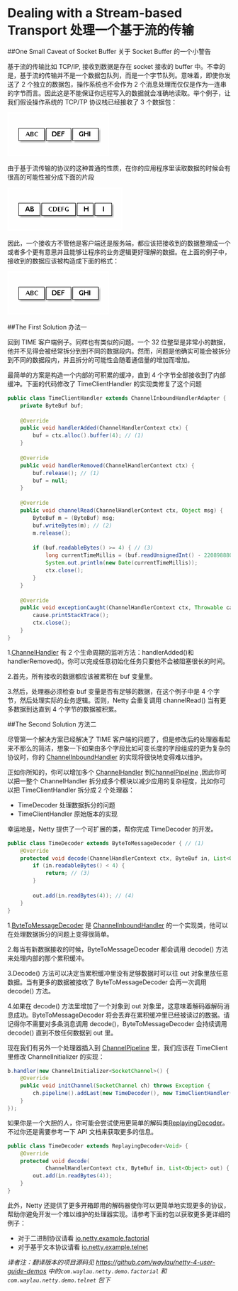 # Dealing with a Stream-based Transport 处理一个基于流的传输

##One Small Caveat of Socket Buffer 关于 Socket Buffer 的一个小警告

基于流的传输比如 TCP/IP, 接收到数据是存在 socket 接收的 buffer 中。不幸的是，基于流的传输并不是一个数据包队列，而是一个字节队列。意味着，即使你发送了 2 个独立的数据包，操作系统也不会作为 2 个消息处理而仅仅是作为一连串的字节而言。因此这是不能保证你远程写入的数据就会准确地读取。举个例子，让我们假设操作系统的 TCP/TP 协议栈已经接收了 3 个数据包：

![](../images/stream-based-transport-001.png)

由于基于流传输的协议的这种普通的性质，在你的应用程序里读取数据的时候会有很高的可能性被分成下面的片段

![](../images/stream-based-transport-002.png)

因此，一个接收方不管他是客户端还是服务端，都应该把接收到的数据整理成一个或者多个更有意思并且能够让程序的业务逻辑更好理解的数据。在上面的例子中，接收到的数据应该被构造成下面的格式：

![](../images/stream-based-transport-003.png)

##The First Solution 办法一

回到 TIME 客户端例子。同样也有类似的问题。一个 32 位整型是非常小的数据，他并不见得会被经常拆分到到不同的数据段内。然而，问题是他确实可能会被拆分到不同的数据段内，并且拆分的可能性会随着通信量的增加而增加。

最简单的方案是构造一个内部的可积累的缓冲，直到 4 个字节全部接收到了内部缓冲。下面的代码修改了 TimeClientHandler 的实现类修复了这个问题

```java
public class TimeClientHandler extends ChannelInboundHandlerAdapter {
	private ByteBuf buf;

	@Override
	public void handlerAdded(ChannelHandlerContext ctx) {
		buf = ctx.alloc().buffer(4); // (1)
	}

	@Override
	public void handlerRemoved(ChannelHandlerContext ctx) {
		buf.release(); // (1)
		buf = null;
	}

	@Override
	public void channelRead(ChannelHandlerContext ctx, Object msg) {
		ByteBuf m = (ByteBuf) msg;
		buf.writeBytes(m); // (2)
		m.release();

		if (buf.readableBytes() >= 4) { // (3)
			long currentTimeMillis = (buf.readUnsignedInt() - 2208988800L) * 1000L;
			System.out.println(new Date(currentTimeMillis));
			ctx.close();
		}
	}

	@Override
	public void exceptionCaught(ChannelHandlerContext ctx, Throwable cause) {
		cause.printStackTrace();
		ctx.close();
	}
}
```

1.[ChannelHandler](http://netty.io/4.0/api/io/netty/channel/ChannelHandler.html) 有 2 个生命周期的监听方法：handlerAdded()和 handlerRemoved()。你可以完成任意初始化任务只要他不会被阻塞很长的时间。

2.首先，所有接收的数据都应该被累积在 buf 变量里。

3.然后，处理器必须检查 buf 变量是否有足够的数据，在这个例子中是 4 个字节，然后处理实际的业务逻辑。否则，Netty 会重复调用 channelRead() 当有更多数据到达直到 4 个字节的数据被积累。

##The Second Solution 方法二

尽管第一个解决方案已经解决了 TIME 客户端的问题了，但是修改后的处理器看起来不那么的简洁，想象一下如果由多个字段比如可变长度的字段组成的更为复杂的协议时，你的 [ChannelInboundHandler](http://netty.io/4.0/api/io/netty/channel/ChannelInboundHandler.html) 的实现将很快地变得难以维护。

正如你所知的，你可以增加多个 [ChannelHandler](http://netty.io/4.0/api/io/netty/channel/ChannelHandler.html) 到[ChannelPipeline](http://netty.io/4.0/api/io/netty/channel/ChannelPipeline.html) ,因此你可以把一整个 ChannelHandler 拆分成多个模块以减少应用的复杂程度，比如你可以把 TimeClientHandler 拆分成 2 个处理器：

- TimeDecoder 处理数据拆分的问题
- TimeClientHandler 原始版本的实现

幸运地是，Netty 提供了一个可扩展的类，帮你完成 TimeDecoder 的开发。

```java
public class TimeDecoder extends ByteToMessageDecoder { // (1)
    @Override
    protected void decode(ChannelHandlerContext ctx, ByteBuf in, List<Object> out) { // (2)
        if (in.readableBytes() < 4) {
            return; // (3)
        }

        out.add(in.readBytes(4)); // (4)
    }
}
```

1.[ByteToMessageDecoder](http://netty.io/4.0/api/io/netty/handler/codec/ByteToMessageDecoder.html) 是 [ChannelInboundHandler](http://netty.io/4.0/api/io/netty/channel/ChannelInboundHandler.html) 的一个实现类，他可以在处理数据拆分的问题上变得很简单。

2.每当有新数据接收的时候，ByteToMessageDecoder 都会调用 decode() 方法来处理内部的那个累积缓冲。

3.Decode() 方法可以决定当累积缓冲里没有足够数据时可以往 out 对象里放任意数据。当有更多的数据被接收了 ByteToMessageDecoder 会再一次调用 decode() 方法。

4.如果在 decode() 方法里增加了一个对象到 out 对象里，这意味着解码器解码消息成功。ByteToMessageDecoder 将会丢弃在累积缓冲里已经被读过的数据。请记得你不需要对多条消息调用 decode()，ByteToMessageDecoder 会持续调用 decode() 直到不放任何数据到 out 里。

现在我们有另外一个处理器插入到 [ChannelPipeline](http://netty.io/4.0/api/io/netty/channel/ChannelPipeline.html) 里，我们应该在 TimeClient 里修改 ChannelInitializer 的实现：

```java
b.handler(new ChannelInitializer<SocketChannel>() {
    @Override
    public void initChannel(SocketChannel ch) throws Exception {
        ch.pipeline().addLast(new TimeDecoder(), new TimeClientHandler());
    }
});
```

如果你是一个大胆的人，你可能会尝试使用更简单的解码类[ReplayingDecoder](http://netty.io/4.0/api/io/netty/handler/codec/ReplayingDecoder.html)。不过你还是需要参考一下 API 文档来获取更多的信息。

```java
public class TimeDecoder extends ReplayingDecoder<Void> {
    @Override
    protected void decode(
            ChannelHandlerContext ctx, ByteBuf in, List<Object> out) {
        out.add(in.readBytes(4));
    }
}
```

此外，Netty 还提供了更多开箱即用的解码器使你可以更简单地实现更多的协议，帮助你避免开发一个难以维护的处理器实现。请参考下面的包以获取更多更详细的例子：

- 对于二进制协议请看 [io.netty.example.factorial](http://netty.io/4.0/xref/io/netty/example/factorial/package-summary.html)
- 对于基于文本协议请看 [io.netty.example.telnet](http://netty.io/4.0/xref/io/netty/example/telnet/package-summary.html)

_译者注：翻译版本的项目源码见 <https://github.com/waylau/netty-4-user-guide-demos> 中的`com.waylau.netty.demo.factorial` 和 `com.waylau.netty.demo.telnet` 包下_
